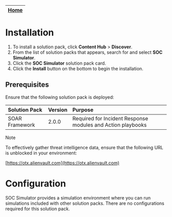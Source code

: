 | [Home](/README.md) | 
|--------------------------------------------|

# Installation

1. To install a solution pack, click **Content Hub** > **Discover**.    
2. From the list of solution packs that appears, search for and select **SOC Simulator**. 
3. Click the **SOC Simulator** solution pack card.    
4. Click the **Install** button on the bottom to begin the installation.

## Prerequisites

Ensure that the following solution pack is deployed:

| Solution Pack  | Version | Purpose                                                     |
|:---------------|:--------|:------------------------------------------------------------|
| SOAR Framework | 2.0.0   | Required for Incident Response modules and Action playbooks |

>[!Note]
>To effectively gather threat intelligence data, ensure that the following URL is unblocked in your environment:
>
>[https://otx.alienvault.com](https://otx.alienvault.com)

# Configuration

SOC Simulator provides a simulation environment where you can run simulations included with other solution packs. There are no configurations required for this solution pack.
